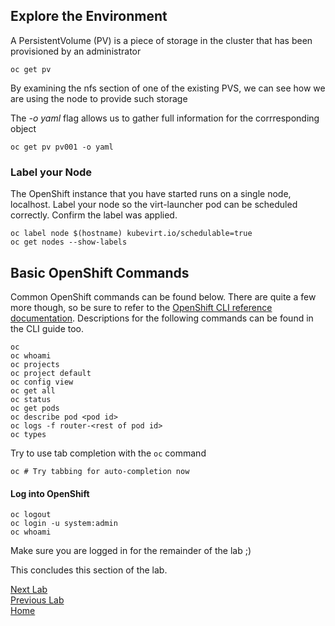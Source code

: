 ## Explore the Environment

A PersistentVolume (PV) is a piece of storage in the cluster that has been provisioned by an administrator

```
oc get pv 
```

By examining the nfs section of one of the existing PVS, we can see how we are using the node to provide such storage

The *-o yaml* flag allows us to gather full information for the corrresponding object

```
oc get pv pv001 -o yaml
```

### Label your Node

The OpenShift instance that you have started runs on a single node, localhost.
Label your node so the virt-launcher pod can be scheduled correctly. Confirm the label was applied.

```
oc label node $(hostname) kubevirt.io/schedulable=true
oc get nodes --show-labels
```

## Basic OpenShift Commands

Common OpenShift commands can be found below. There are quite a few more though, so be sure to refer to the [OpenShift CLI reference documentation](https://docs.openshift.org/latest/cli_reference/basic_cli_operations.html#cli-reference-basic-cli-operations). Descriptions for the following commands can be found in the CLI guide too.

```
oc
oc whoami
oc projects
oc project default
oc config view
oc get all
oc status
oc get pods
oc describe pod <pod id>
oc logs -f router-<rest of pod id>
oc types
```

Try to use tab completion with the `oc` command

```
oc # Try tabbing for auto-completion now
```

#### Log into OpenShift

```
oc logout
oc login -u system:admin
oc whoami
```

Make sure you are logged in for the remainder of the lab ;)

This concludes this section of the lab.

[Next Lab](../lab4/lab4.md)\
[Previous Lab](../lab2/lab2.md)\
[Home](../../README.md)
